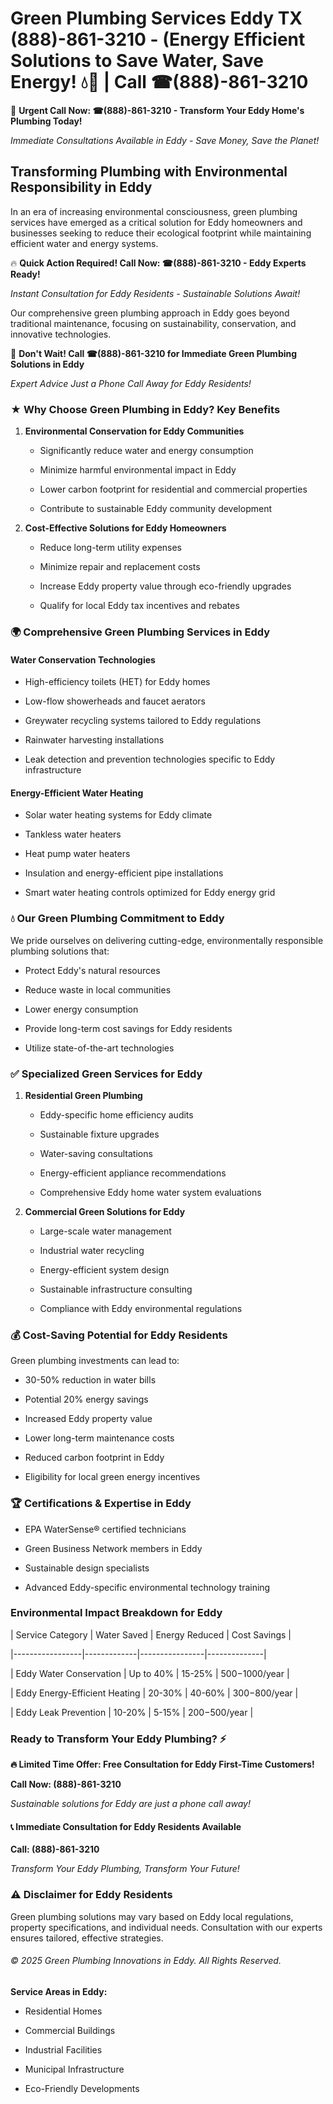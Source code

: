# Green Plumbing Services Eddy TX (888)-861-3210 - (Energy Efficient Solutions to Save Water, Save Energy! 💧🌿 | Call ☎(888)-861-3210

🚨 **Urgent Call Now: ☎(888)-861-3210 - Transform Your Eddy Home's Plumbing Today!**
*Immediate Consultations Available in Eddy - Save Money, Save the Planet!*

## Transforming Plumbing with Environmental Responsibility in Eddy

In an era of increasing environmental consciousness, green plumbing services have emerged as a critical solution for Eddy homeowners and businesses seeking to reduce their ecological footprint while maintaining efficient water and energy systems. 

🔥 **Quick Action Required! Call Now: ☎(888)-861-3210 - Eddy Experts Ready!**
*Instant Consultation for Eddy Residents - Sustainable Solutions Await!*

Our comprehensive green plumbing approach in Eddy goes beyond traditional maintenance, focusing on sustainability, conservation, and innovative technologies.

🚨 **Don't Wait! Call ☎(888)-861-3210 for Immediate Green Plumbing Solutions in Eddy**
*Expert Advice Just a Phone Call Away for Eddy Residents!*

### ★ Why Choose Green Plumbing in Eddy? Key Benefits

1. **Environmental Conservation for Eddy Communities** 
   - Significantly reduce water and energy consumption
   - Minimize harmful environmental impact in Eddy
   - Lower carbon footprint for residential and commercial properties
   - Contribute to sustainable Eddy community development

2. **Cost-Effective Solutions for Eddy Homeowners** 
   - Reduce long-term utility expenses
   - Minimize repair and replacement costs
   - Increase Eddy property value through eco-friendly upgrades
   - Qualify for local Eddy tax incentives and rebates

### 🌍 Comprehensive Green Plumbing Services in Eddy

#### Water Conservation Technologies
- High-efficiency toilets (HET) for Eddy homes
- Low-flow showerheads and faucet aerators
- Greywater recycling systems tailored to Eddy regulations
- Rainwater harvesting installations
- Leak detection and prevention technologies specific to Eddy infrastructure

#### Energy-Efficient Water Heating
- Solar water heating systems for Eddy climate
- Tankless water heaters
- Heat pump water heaters
- Insulation and energy-efficient pipe installations
- Smart water heating controls optimized for Eddy energy grid

### 💧 Our Green Plumbing Commitment to Eddy

We pride ourselves on delivering cutting-edge, environmentally responsible plumbing solutions that:
- Protect Eddy's natural resources
- Reduce waste in local communities
- Lower energy consumption
- Provide long-term cost savings for Eddy residents
- Utilize state-of-the-art technologies

### ✅ Specialized Green Services for Eddy

1. **Residential Green Plumbing**
   - Eddy-specific home efficiency audits
   - Sustainable fixture upgrades
   - Water-saving consultations
   - Energy-efficient appliance recommendations
   - Comprehensive Eddy home water system evaluations

2. **Commercial Green Solutions for Eddy**
   - Large-scale water management
   - Industrial water recycling
   - Energy-efficient system design
   - Sustainable infrastructure consulting
   - Compliance with Eddy environmental regulations

### 💰 Cost-Saving Potential for Eddy Residents

Green plumbing investments can lead to:
- 30-50% reduction in water bills
- Potential 20% energy savings
- Increased Eddy property value
- Lower long-term maintenance costs
- Reduced carbon footprint in Eddy
- Eligibility for local green energy incentives

### 🏆 Certifications & Expertise in Eddy

- EPA WaterSense® certified technicians
- Green Business Network members in Eddy
- Sustainable design specialists
- Advanced Eddy-specific environmental technology training

### Environmental Impact Breakdown for Eddy

| Service Category | Water Saved | Energy Reduced | Cost Savings |
|-----------------|-------------|----------------|--------------|
| Eddy Water Conservation | Up to 40% | 15-25% | $500-$1000/year |
| Eddy Energy-Efficient Heating | 20-30% | 40-60% | $300-$800/year |
| Eddy Leak Prevention | 10-20% | 5-15% | $200-$500/year |

### Ready to Transform Your Eddy Plumbing? ⚡

**🔥 Limited Time Offer: Free Consultation for Eddy First-Time Customers!**

**Call Now: (888)-861-3210**
*Sustainable solutions for Eddy are just a phone call away!*

#### 📞 Immediate Consultation for Eddy Residents Available

**Call: (888)-861-3210**
*Transform Your Eddy Plumbing, Transform Your Future!*

### ⚠️ Disclaimer for Eddy Residents

Green plumbing solutions may vary based on Eddy local regulations, property specifications, and individual needs. Consultation with our experts ensures tailored, effective strategies.

###### © 2025 Green Plumbing Innovations in Eddy. All Rights Reserved.

**Service Areas in Eddy:** 
- Residential Homes
- Commercial Buildings
- Industrial Facilities
- Municipal Infrastructure
- Eco-Friendly Developments